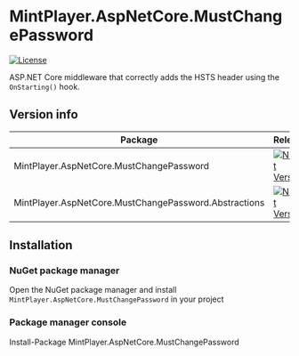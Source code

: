 # MintPlayer.AspNetCore.MustChangePassword

[![License](https://img.shields.io/badge/License-Apache%202.0-green.svg)](https://opensource.org/licenses/Apache-2.0)

ASP.NET Core middleware that correctly adds the HSTS header using the `OnStarting()` hook.

## Version info
| Package                                               | Release                                                                                                                                                                                                       | Preview                                                                                                                                                                                                          | Downloads |
|-------------------------------------------------------|---------------------------------------------------------------------------------------------------------------------------------------------------------------------------------------------------------------|------------------------------------------------------------------------------------------------------------------------------------------------------------------------------------------------------------------|-----------|
| MintPlayer.AspNetCore.MustChangePassword              | [![NuGet Version](https://img.shields.io/nuget/v/MintPlayer.AspNetCore.MustChangePassword.svg?style=flat)](https://www.nuget.org/packages/MintPlayer.AspNetCore.MustChangePassword)                           | [![NuGet Version](https://img.shields.io/nuget/vpre/MintPlayer.AspNetCore.MustChangePassword.svg?style=flat)](https://www.nuget.org/packages/MintPlayer.AspNetCore.MustChangePassword)                           | [![NuGet](https://img.shields.io/nuget/dt/MintPlayer.AspNetCore.MustChangePassword.svg?style=flat)](https://www.nuget.org/packages/MintPlayer.AspNetCore.MustChangePassword) |
| MintPlayer.AspNetCore.MustChangePassword.Abstractions | [![NuGet Version](https://img.shields.io/nuget/v/MintPlayer.AspNetCore.MustChangePassword.Abstractions.svg?style=flat)](https://www.nuget.org/packages/MintPlayer.AspNetCore.MustChangePassword.Abstractions) | [![NuGet Version](https://img.shields.io/nuget/vpre/MintPlayer.AspNetCore.MustChangePassword.Abstractions.svg?style=flat)](https://www.nuget.org/packages/MintPlayer.AspNetCore.MustChangePassword.Abstractions) | [![NuGet](https://img.shields.io/nuget/dt/MintPlayer.AspNetCore.MustChangePassword.Abstractions.svg?style=flat)](https://www.nuget.org/packages/MintPlayer.AspNetCore.MustChangePassword.Abstractions) |

## Installation
### NuGet package manager
Open the NuGet package manager and install `MintPlayer.AspNetCore.MustChangePassword` in your project
### Package manager console
Install-Package MintPlayer.AspNetCore.MustChangePassword
